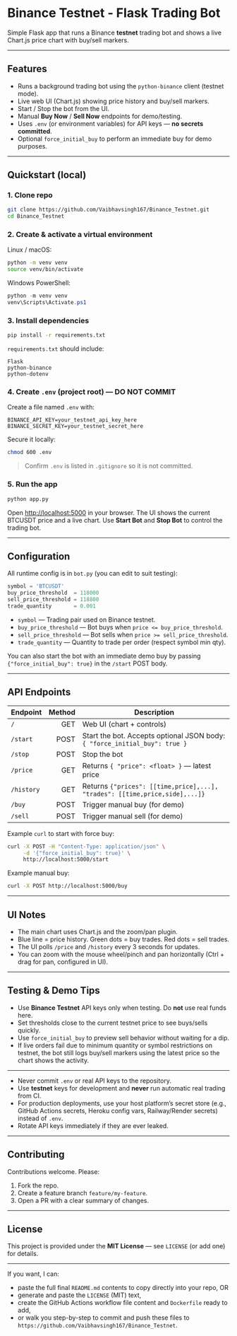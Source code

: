 # Binance Testnet - Flask Trading Bot

Simple Flask app that runs a Binance **testnet** trading bot and shows a live Chart.js price chart with buy/sell markers.

---

## Features

* Runs a background trading bot using the `python-binance` client (testnet mode).
* Live web UI (Chart.js) showing price history and buy/sell markers.
* Start / Stop the bot from the UI.
* Manual **Buy Now** / **Sell Now** endpoints for demo/testing.
* Uses `.env` (or environment variables) for API keys — **no secrets committed**.
* Optional `force_initial_buy` to perform an immediate buy for demo purposes.

---

## Quickstart (local)

### 1. Clone repo

```bash
git clone https://github.com/Vaibhavsingh167/Binance_Testnet.git
cd Binance_Testnet
```

### 2. Create & activate a virtual environment

Linux / macOS:

```bash
python -m venv venv
source venv/bin/activate
```

Windows PowerShell:

```powershell
python -m venv venv
venv\Scripts\Activate.ps1
```

### 3. Install dependencies

```bash
pip install -r requirements.txt
```

`requirements.txt` should include:

```
Flask
python-binance
python-dotenv
```

### 4. Create `.env` (project root) — DO NOT COMMIT

Create a file named `.env` with:

```
BINANCE_API_KEY=your_testnet_api_key_here
BINANCE_SECRET_KEY=your_testnet_secret_here
```

Secure it locally:

```bash
chmod 600 .env
```

> Confirm `.env` is listed in `.gitignore` so it is not committed.

### 5. Run the app

```bash
python app.py
```

Open [http://localhost:5000](http://localhost:5000) in your browser. The UI shows the current BTCUSDT price and a live chart. Use **Start Bot** and **Stop Bot** to control the trading bot.

---

## Configuration

All runtime config is in `bot.py` (you can edit to suit testing):

```python
symbol = 'BTCUSDT'
buy_price_threshold  = 118000
sell_price_threshold = 118800
trade_quantity       = 0.001
```

* `symbol` — Trading pair used on Binance testnet.
* `buy_price_threshold` — Bot buys when `price <= buy_price_threshold`.
* `sell_price_threshold` — Bot sells when `price >= sell_price_threshold`.
* `trade_quantity` — Quantity to trade per order (respect symbol min qty).

You can also start the bot with an immediate demo buy by passing `{"force_initial_buy": true}` in the `/start` POST body.

---

## API Endpoints

| Endpoint   | Method | Description                                                                 |
| ---------- | -----: | --------------------------------------------------------------------------- |
| `/`        |    GET | Web UI (chart + controls)                                                   |
| `/start`   |   POST | Start the bot. Accepts optional JSON body: `{ "force_initial_buy": true }`  |
| `/stop`    |   POST | Stop the bot                                                                |
| `/price`   |    GET | Returns `{ "price": <float> }` — latest price                               |
| `/history` |    GET | Returns `{"prices": [[time,price],...], "trades": [[time,price,side],...]}` |
| `/buy`     |   POST | Trigger manual buy (for demo)                                               |
| `/sell`    |   POST | Trigger manual sell (for demo)                                              |

Example `curl` to start with force buy:

```bash
curl -X POST -H "Content-Type: application/json" \
     -d '{"force_initial_buy": true}' \
     http://localhost:5000/start
```

Example manual buy:

```bash
curl -X POST http://localhost:5000/buy
```

---

## UI Notes

* The main chart uses Chart.js and the zoom/pan plugin.
* Blue line = price history. Green dots = buy trades. Red dots = sell trades.
* The UI polls `/price` and `/history` every 3 seconds for updates.
* You can zoom with the mouse wheel/pinch and pan horizontally (Ctrl + drag for pan, configured in UI).

---

## Testing & Demo Tips

* Use **Binance Testnet** API keys only when testing. Do **not** use real funds here.
* Set thresholds close to the current testnet price to see buys/sells quickly.
* Use `force_initial_buy` to preview sell behavior without waiting for a dip.
* If live orders fail due to minimum quantity or symbol restrictions on testnet, the bot still logs buy/sell markers using the latest price so the chart shows the activity.

---


* Never commit `.env` or real API keys to the repository.
* Use **testnet** keys for development and **never** run automatic real trading from CI.
* For production deployments, use your host platform’s secret store (e.g., GitHub Actions secrets, Heroku config vars, Railway/Render secrets) instead of `.env`.
* Rotate API keys immediately if they are ever leaked.

---

## Contributing

Contributions welcome. Please:

1. Fork the repo.
2. Create a feature branch `feature/my-feature`.
3. Open a PR with a clear summary of changes.

---

## License

This project is provided under the **MIT License** — see `LICENSE` (or add one) for details.

---

If you want, I can:

* paste the full final `README.md` contents to copy directly into your repo, OR
* generate and paste the `LICENSE` (MIT) text,
* create the GitHub Actions workflow file content and `Dockerfile` ready to add,
* or walk you step-by-step to commit and push these files to `https://github.com/Vaibhavsingh167/Binance_Testnet`.

